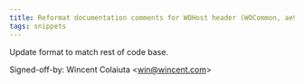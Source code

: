 ```yaml
---
title: Reformat documentation comments for WOHost header (WOCommon, ae9d97e)
tags: snippets
---
```


Update format to match rest of code base.

Signed-off-by: Wincent Colaiuta &lt;win@wincent.com&gt;

